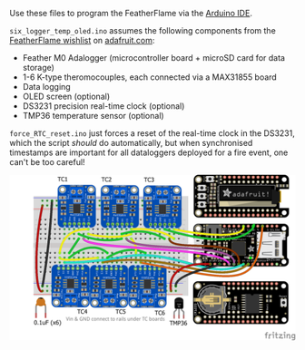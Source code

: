 Use these files to program the FeatherFlame via the [Arduino IDE](https://www.arduino.cc/en/Main/Software). 

`six_logger_temp_oled.ino` assumes the following components from the [FeatherFlame wishlist](http://www.adafruit.com/wishlists/459876) on [adafruit.com](http://adafruit.com):
* Feather M0 Adalogger (microcontroller board + microSD card for data storage)
* 1-6 K-type theromocouples, each connected via a MAX31855 board
* Data logging
* OLED screen (optional)
* DS3231 precision real-time clock (optional)
* TMP36 temperature sensor (optional) 

`force_RTC_reset.ino` just forces a reset of the real-time clock in the DS3231, which the script *should* do automatically, but when synchronised timestamps are important for all dataloggers deployed for a fire event, one can't be too careful!

<img src="https://github.com/devanmcg/FireScienceDIY/blob/master/FeatherFlame/PCB/FeatherFlame6tc_bb.png" width="600">
